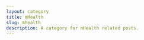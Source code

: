 ```yaml
---
layout: category
title: mHealth
slug: mhealth
description: A category for mHealth related posts.
---
```

